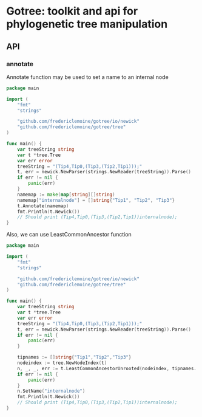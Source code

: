 # Gotree: toolkit and api for phylogenetic tree manipulation

## API

### annotate

Annotate function may be used to set a name to an internal node

```go
package main

import (
	"fmt"
	"strings"

	"github.com/fredericlemoine/gotree/io/newick"
	"github.com/fredericlemoine/gotree/tree"
)

func main() {
	var treeString string
	var t *tree.Tree
	var err error
	treeString = "(Tip4,Tip0,(Tip3,(Tip2,Tip1)));"
	t, err = newick.NewParser(strings.NewReader(treeString)).Parse()
	if err != nil {
		panic(err)
	}
	namemap := make(map[string][]string)
	namemap["internalnode"] = []string{"Tip1", "Tip2", "Tip3"}
	t.Annotate(namemap)
	fmt.Println(t.Newick())
	// Should print (Tip4,Tip0,(Tip3,(Tip2,Tip1))internalnode);
}
```

Also, we can use LeastCommonAncestor function
```go
package main

import (
	"fmt"
	"strings"

	"github.com/fredericlemoine/gotree/io/newick"
	"github.com/fredericlemoine/gotree/tree"
)

func main() {
	var treeString string
	var t *tree.Tree
	var err error
	treeString = "(Tip4,Tip0,(Tip3,(Tip2,Tip1)));"
	t, err = newick.NewParser(strings.NewReader(treeString)).Parse()
	if err != nil {
		panic(err)
	}

	tipnames := []string{"Tip1","Tip2","Tip3"}
	nodeindex := tree.NewNodeIndex(t)
	n, _, _, err := t.LeastCommonAncestorUnrooted(nodeindex, tipnames...)
	if err != nil {
		panic(err)
	}
	n.SetName("internalnode")
	fmt.Println(t.Newick())
	// Should print (Tip4,Tip0,(Tip3,(Tip2,Tip1))internalnode);
}
```
